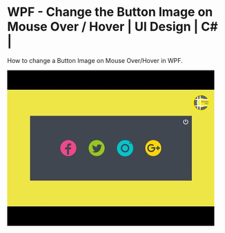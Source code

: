# WPF - Change the Button Image on Mouse Over / Hover | UI Design | C# |
How to change a Button Image on Mouse Over/Hover in WPF.

![](Images/Change%20Button%20Image.jpg)

